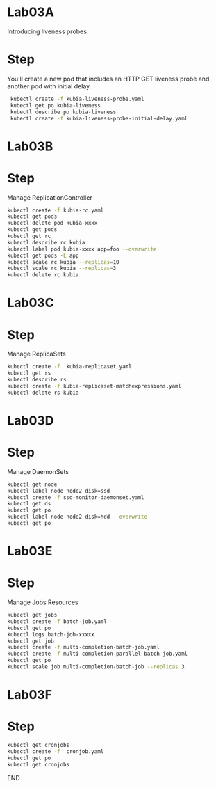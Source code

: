 #  Lab03A  
Introducing liveness probes 

# Step 
You’ll create a new pod that includes an HTTP GET liveness probe and another pod with initial delay.

```sh
 kubectl create -f kubia-liveness-probe.yaml
 kubectl get po kubia-liveness
 kubectl describe po kubia-liveness
 kubectl create -f kubia-liveness-probe-initial-delay.yaml
```
# Lab03B  

# Step 
Manage ReplicationController 

```sh
kubectl create -f kubia-rc.yaml
kubectl get pods
kubectl delete pod kubia-xxxx
kubectl get pods
kubectl get rc
kubectl describe rc kubia
kubectl label pod kubia-xxxx app=foo --overwrite
kubectl get pods -L app
kubectl scale rc kubia --replicas=10
kubectl scale rc kubia --replicas=3
kubectl delete rc kubia
```

# Lab03C

# Step 
Manage ReplicaSets

```sh
kubectl create -f  kubia-replicaset.yaml 
kubectl get rs
kubectl describe rs
kubectl create -f kubia-replicaset-matchexpressions.yaml
kubectl delete rs kubia

```
# Lab03D

# Step 
Manage DaemonSets

```sh
kubectl get node
kubectl label node node2 disk=ssd
kubectl create -f ssd-monitor-daemonset.yaml
kubectl get ds
kubectl get po
kubectl label node node2 disk=hdd --overwrite
kubectl get po

```
# Lab03E

# Step 
Manage Jobs Resources 

```sh
kubectl get jobs
kubectl create -f batch-job.yaml
kubectl get po
kubectl logs batch-job-xxxxx
kubectl get job
kubectl create -f multi-completion-batch-job.yaml
kubectl create -f multi-completion-parallel-batch-job.yaml
kubectl get po
kubectl scale job multi-completion-batch-job --replicas 3
```

# Lab03F

# Step 

```sh
kubectl get cronjobs
kubectl create -f  cronjob.yaml
kubectl get po 
kubectl get cronjobs
```
END